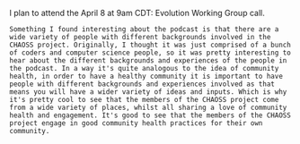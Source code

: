 I plan to attend the April 8 at 9am CDT: Evolution Working Group call.

	Something I found interesting about the podcast is that there are a wide variety of people with different backgrounds involved in the CHAOSS project. Originally, I thought it was just comprised of a bunch of coders and computer science people, so it was pretty interesting to hear about the different backgrounds and experiences of the people in the podcast. In a way it's quite analogous to the idea of community health, in order to have a healthy community it is important to have people with different backgrounds and experiences involved as that means you will have a wider variety of ideas and inputs. Which is why it's pretty cool to see that the members of the CHAOSS project come from a wide variety of places, whilst all sharing a love of community health and engagement. It's good to see that the members of the CHAOSS project engage in good community health practices for their own community.